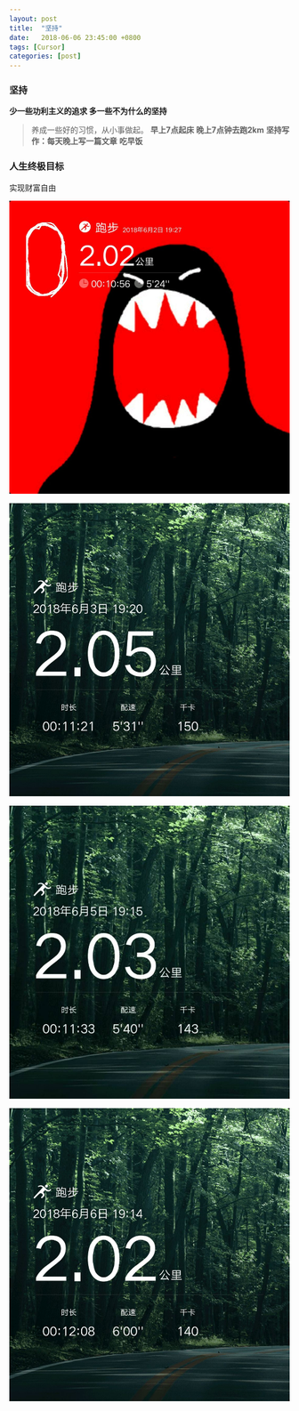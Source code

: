 ```yaml
---
layout: post
title:  "坚持"
date:   2018-06-06 23:45:00 +0800
tags: [Cursor]
categories: [post]
---
```


### 坚持
**少一些功利主义的追求 多一些不为什么的坚持**

> 养成一些好的习惯，从小事做起。
> **早上7点起床**
> **晚上7点钟去跑2km**
> **坚持写作：每天晚上写一篇文章**
> **吃早饭**



### 人生终极目标
实现财富自由


![enter image description here](https://github.com/Codeniu/Codeniu.github.io/raw/master/images/run1.png)

![enter image description here](https://github.com/Codeniu/Codeniu.github.io/raw/master/images/run2.png)

![enter image description here](https://github.com/Codeniu/Codeniu.github.io/raw/master/images/run3.png)

![enter image description here](https://github.com/Codeniu/Codeniu.github.io/raw/master/images/run4.png)
